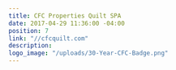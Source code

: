 ```yaml
---
title: CFC Properties Quilt SPA
date: 2017-04-29 11:36:00 -04:00
position: 7
link: "//cfcquilt.com"
description: 
logo_image: "/uploads/30-Year-CFC-Badge.png"
---
```


